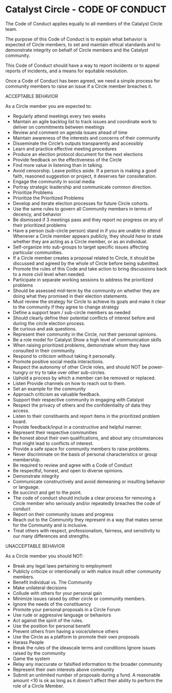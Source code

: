 # Catalyst Circle - CODE OF CONDUCT

The Code of Conduct applies equally to all members of the Catalyst Circle team.&#x20;

The purpose of this Code of Conduct is to explain what behavior is expected of Circle members, to set and maintain ethical standards and to demonstrate integrity on behalf of Circle members and the Catalyst community.

This Code of Conduct should have a way to report incidents or to appeal reports of incidents, and a means for equitable resolution.

Once a Code of Conduct has been agreed, we need a simple process for community members to raise an issue if a Circle member breaches it.

ACCEPTABLE BEHAVIOR

As a Circle member you are expected to:&#x20;

* Regularly attend meetings every two weeks&#x20;
* Maintain an agile backlog list to track issues and coordinate work to deliver on commitments between meetings&#x20;
* Review and comment on agenda issues ahead of time&#x20;
* Maintain awareness of the interests and concerns of their community&#x20;
* Disseminate the Circle’s outputs transparently and accessibly&#x20;
* Learn and practice effective meeting procedures&#x20;
* Produce an election protocol document for the next elections&#x20;
* Provide feedback on the effectiveness of the Circle&#x20;
* Find more value in listening than in talking.&#x20;
* Avoid censorship. Leave politics aside. If a person is making a good faith, reasoned suggestion or project, it deserves fair consideration.&#x20;
* Engage the community in social media&#x20;
* Portray strategic leadership and communicate common direction.&#x20;
* Prioritize Problems&#x20;
* Prioritize the Prioritized Problems&#x20;
* Develop and iterate election processes for future Circle cohorts.&#x20;
* Use the same rules to govern all Community members in terms of decency, and behavior&#x20;
* Be dismissed if 3 meetings pass and they report no progress on any of their prioritized problems&#x20;
* Have a person (sub-circle person) stand in if you are unable to attend Whenever a Circle member appears publicly, they should _have to_ state whether they are acting as a Circle member, or as an individual.&#x20;
* Self-organize into sub-groups to target specific issues affecting particular communities.&#x20;
* If a Circle member creates a proposal related to Circle, it should be discussed and agreed by the whole of Circle before being submitted.&#x20;
* Promote the rules of this Code and take action to bring discussions back to a more civil level when needed.&#x20;
* Participate in separate working sessions to address the prioritized problems&#x20;
* Should be assessed mid-term by the community on whether they are doing what they promised in their election statements.&#x20;
* Must review the strategy for Circle to achieve its goals and make it clear to the community if they agree to change strategy&#x20;
* Define a support team / sub-circle members as needed&#x20;
* Should clearly define their potential conflicts of interest before and during the circle election process.&#x20;
* Be curious and ask questions.&#x20;
* Represent their community in the Circle, not their personal opinions.&#x20;
* Be a role model for Catalyst Show a high level of communication skills&#x20;
* When raising prioritized problems, demonstrate whom they have consulted in their community.&#x20;
* Respond to criticism without taking it personally.&#x20;
* Promote positive social media interactions.&#x20;
* Respect the autonomy of other Circle roles, and should NOT be power-hungry or try to take over other sub-circles.&#x20;
* Uphold a process by which a member can be removed or replaced.&#x20;
* Listen Provide channels on how to reach out to them.&#x20;
* Set an example for the community&#x20;
* Approach criticism as valuable feedback.&#x20;
* Support their respective community in engaging with Catalyst&#x20;
* Respect the privacy of others and the confidentiality of data they access.&#x20;
* Listen to their constituents and report items in the prioritized problem board.&#x20;
* Provide feedback/input in a constructive and helpful manner.&#x20;
* Represent their respective communities&#x20;
* Be honest about their own qualifications, and about any circumstances that might lead to conflicts of interest.&#x20;
* Provide a safe space for community members to raise problems.&#x20;
* Never discriminate on the basis of personal characteristics or group membership.&#x20;
* Be required to review and agree with a Code of Conduct&#x20;
* Be respectful, honest, and open to diverse opinions.&#x20;
* Demonstrate integrity&#x20;
* Communicate constructively and avoid demeaning or insulting behavior or language.&#x20;
* Be succinct and get to the point.&#x20;
* The code of conduct should include a clear process for removing a Circle member who seriously and/or repeatedly breaches the code of conduct&#x20;
* Report on their community issues and progress&#x20;
* Reach out to the Community they represent in a way that makes sense for the Community and is inclusive.&#x20;
* Treat others with respect, professionalism, fairness, and sensitivity to our many differences and strengths.

UNACCEPTABLE BEHAVIOR

As a Circle member you should NOT:&#x20;

* Break any legal laws pertaining to employment&#x20;
* Publicly criticize or intentionally or with malice insult other community members.&#x20;
* Benefit Individual vs. The Community&#x20;
* Make unilateral decisions&#x20;
* Collude with others for your personal gain&#x20;
* Minimize issues raised by other circle or community members.&#x20;
* Ignore the needs of the constituency&#x20;
* Promote your personal proposals in a Circle Forum&#x20;
* Use rude or aggressive language or behaviors&#x20;
* Act against the spirit of the rules.&#x20;
* Use the position for personal benefit&#x20;
* Prevent others from having a voice/silence others&#x20;
* Use the Circle as a platform to promote their own proposals&#x20;
* Harass People&#x20;
* Break the rules of the ideascale terms and conditions Ignore issues raised by the community&#x20;
* Game the system&#x20;
* Relay any inaccurate or falsified information to the broader community&#x20;
* Represent their own interests above community&#x20;
* Submit an unlimited number of proposals during a fund. A reasonable amount <10 is ok as long as it doesn't affect their ability to perform the role of a Circle Member.
